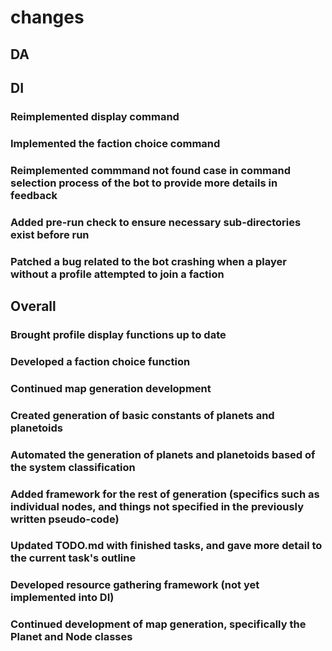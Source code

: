 # changes

## DA

## DI

### Reimplemented display command

### Implemented the faction choice command

### Reimplemented commmand not found case in command selection process of the bot to provide more details in feedback

### Added pre-run check to ensure necessary sub-directories exist before run

### Patched a bug related to the bot crashing when a player without a profile attempted to join a faction

## Overall

### Brought profile display functions up to date

### Developed a faction choice function

### Continued map generation development

### Created generation of basic constants of planets and planetoids

### Automated the generation of planets and planetoids based of the system classification

### Added framework for the rest of generation (specifics such as individual nodes, and things not specified in the previously written pseudo-code)

### Updated TODO.md with finished tasks, and gave more detail to the current task's outline

### Developed resource gathering framework (not yet implemented into DI)

### Continued development of map generation, specifically the Planet and Node classes
